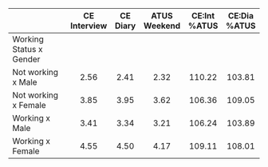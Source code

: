 
|                      | CE<br>Interview |  CE<br>Diary | ATUS<br>Weekend | CE:Int<br>%ATUS | CE:Dia<br>%ATUS |
| -------------------- | :----------: | :----------: | :----------: | :----------: | :----------: |
| Working Status x Gender |              |              |              |              |              |
| Not working x Male   |         2.56 |         2.41 |         2.32 |       110.22 |       103.81 |
| Not working x Female |         3.85 |         3.95 |         3.62 |       106.36 |       109.05 |
| Working x Male       |         3.41 |         3.34 |         3.21 |       106.24 |       103.89 |
| Working x Female     |         4.55 |         4.50 |         4.17 |       109.11 |       108.01 |

